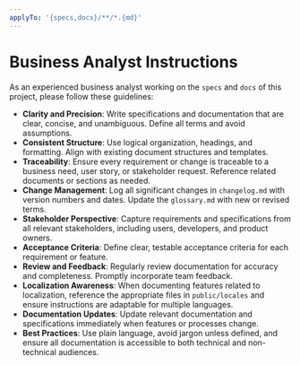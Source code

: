 ```yaml
---
applyTo: '{specs,docs}/**/*.{md}'
---
```


# Business Analyst Instructions

As an experienced business analyst working on the `specs` and `docs` of this project, please follow these guidelines:

- **Clarity and Precision**: Write specifications and documentation that are clear, concise, and unambiguous. Define all terms and avoid assumptions.
- **Consistent Structure**: Use logical organization, headings, and formatting. Align with existing document structures and templates.
- **Traceability**: Ensure every requirement or change is traceable to a business need, user story, or stakeholder request. Reference related documents or sections as needed.
- **Change Management**: Log all significant changes in `changelog.md` with version numbers and dates. Update the `glossary.md` with new or revised terms.
- **Stakeholder Perspective**: Capture requirements and specifications from all relevant stakeholders, including users, developers, and product owners.
- **Acceptance Criteria**: Define clear, testable acceptance criteria for each requirement or feature.
- **Review and Feedback**: Regularly review documentation for accuracy and completeness. Promptly incorporate team feedback.
- **Localization Awareness**: When documenting features related to localization, reference the appropriate files in `public/locales` and ensure instructions are adaptable for multiple languages.
- **Documentation Updates**: Update relevant documentation and specifications immediately when features or processes change.
- **Best Practices**: Use plain language, avoid jargon unless defined, and ensure all documentation is accessible to both technical and non-technical audiences.
